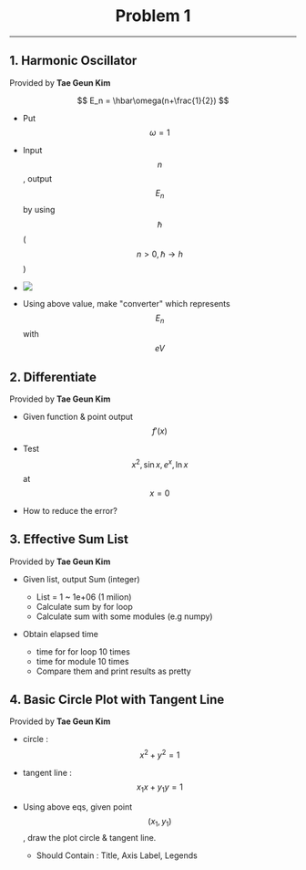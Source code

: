<script type="text/x-mathjax-config">
MathJax.Hub.Config({
  tex2jax: {
    inlineMath: [['$','$'], ['\\(','\\)']],
    displayMath: [['$$','$$'], ['\[','\]']],
    processEscapes: true,
    processEnvironments: true,
    skipTags: ['script', 'noscript', 'style', 'textarea', 'pre'],
    TeX: { equationNumbers: { autoNumber: "AMS" },
         extensions: ["AMSmath.js", "AMSsymbols.js"] }
  }
});
</script>

<h1 style="text-align:center">Problem 1</h1>

---

## 1. Harmonic Oscillator

Provided by **Tae Geun Kim**


$$
E_n = \hbar\omega(n+\frac{1}{2})
$$


* Put $$\omega=1$$
* Input $$n$$, output $$E_n$$ by using $$\hbar$$ \($$n>0, \hbar \rightarrow h$$\)

* ![](https://wikimedia.org/api/rest_v1/media/math/render/svg/aa5a2ba0277fc95bf1b3f3cb37138a13ad376ac7)

* Using above value, make "converter" which represents $$E_n$$ with $$eV$$

## 2. Differentiate

Provided by **Tae Geun Kim**

* Given function & point output $$f'(x)$$

* Test $$x^2, \sin x, e^x, \ln x$$ at $$x = 0$$

* How to reduce the error?

## 3. Effective Sum List

Provided by **Tae Geun Kim**

* Given list, output Sum \(integer\)

  * List = 1 ~ 1e+06 \(1 milion\)
  * Calculate sum by for loop
  * Calculate sum with some modules \(e.g numpy\)

* Obtain elapsed time

  * time for for loop 10 times
  * time for module 10 times
  * Compare them and print results as pretty



## 4. Basic Circle Plot with Tangent Line

Provided by **Tae Geun Kim**

* circle : $$x^2 + y^2 = 1$$
* tangent line : $$x_1 x + y_1 y = 1$$

* Using above eqs, given point $$(x_1, y_1)$$, draw the plot circle & tangent line.
  * Should Contain : Title, Axis Label, Legends




